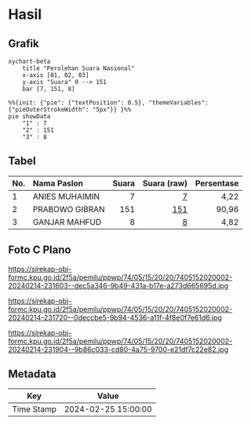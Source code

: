 # Hasil

## Grafik

```mermaid
xychart-beta
    title "Perolehan Suara Nasional"
    x-axis [01, 02, 03]
    y-axis "Suara" 0 --> 151
    bar [7, 151, 8]
```

```mermaid
%%{init: {"pie": {"textPosition": 0.5}, "themeVariables": {"pieOuterStrokeWidth": "5px"}} }%%
pie showData
    "1" : 7
    "2" : 151
    "3" : 8
```

## Tabel

| No. | Nama Paslon    | Suara | Suara (raw) | Persentase |
|:--- |:-------------- | -----:| -----------:| ----------:|
| 1   | ANIES MUHAIMIN | 7     | [7][p-1]    | 4,22       |
| 2   | PRABOWO GIBRAN | 151   | [151][p-2]  | 90,96      |
| 3   | GANJAR MAHFUD  | 8     | [8][p-3]    | 4,82       |


[p-1]: https://github.com/gigit-pemilu/pemilu-2024/blob/main/pilpres/hitung-suara/sub/74-sulawesi-tenggara/sub/05-konawe-selatan/sub/15-mowila/sub/2020-wonua-monapa/sub/002-tps/sub/paslon-1.txt
[p-2]: https://github.com/gigit-pemilu/pemilu-2024/blob/main/pilpres/hitung-suara/sub/74-sulawesi-tenggara/sub/05-konawe-selatan/sub/15-mowila/sub/2020-wonua-monapa/sub/002-tps/sub/paslon-2.txt
[p-3]: https://github.com/gigit-pemilu/pemilu-2024/blob/main/pilpres/hitung-suara/sub/74-sulawesi-tenggara/sub/05-konawe-selatan/sub/15-mowila/sub/2020-wonua-monapa/sub/002-tps/sub/paslon-3.txt

## Foto C Plano

https://sirekap-obj-formc.kpu.go.id/2f5a/pemilu/ppwp/74/05/15/20/20/7405152020002-20240214-231603--dec5a346-9b49-431a-b17e-a273d665695d.jpg

https://sirekap-obj-formc.kpu.go.id/2f5a/pemilu/ppwp/74/05/15/20/20/7405152020002-20240214-231720--0deccbe5-9b94-4536-a11f-4f8e0f7e61d6.jpg

https://sirekap-obj-formc.kpu.go.id/2f5a/pemilu/ppwp/74/05/15/20/20/7405152020002-20240214-231904--9b86c033-cd80-4a75-9700-e21df7c22e82.jpg


## Metadata

| Key        | Value               |
| ---------- | ------------------- |
| Time Stamp | 2024-02-25 15:00:00 |



